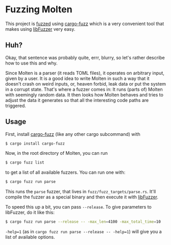 # Fuzzing Molten

This project is [fuzzed] using [cargo-fuzz] which is a very convenient tool that
makes using [libFuzzer] very easy.

## Huh?

Okay, that sentence was probably quite, errr, blurry, so let's rather describe
how to use this and why.

Since Molten is a parser (it reads TOML files), it operates on arbitrary input,
given by a user. It is a good idea to write Molten in such a way that it
doesn't crash on weird inputs, or, heaven forbid, leak data or put the system in
a corrupt state. That's where a fuzzer comes in: It runs (parts of) Molten with
seemingly random data. It then looks how Molten behaves and tries to adjust the
data it generates so that all the interesting code paths are triggered.

## Usage

First, install [cargo-fuzz] (like any other cargo subcommand) with

```bash
$ cargo install cargo-fuzz
```

Now, in the root directory of Molten, you can run

```bash
$ cargo fuzz list
```

to get a list of all available fuzzers. You can run one with:


```bash
$ cargo fuzz run parse
```

This runs the `parse` fuzzer, that lives in `fuzz/fuzz_targets/parse.rs`. It'll
compile the fuzzer as a special binary and then execute it with [libFuzzer].

To speed this up a bit, you can pass `--release`. To give parameters to libFuzzer,
do it like this:

```bash
$ cargo fuzz run parse --release -- -max_len=4100 -max_total_time=10
```

`-help=1` (as in `cargo fuzz run parse --release -- -help=1`) will give you a
list of available options.

[fuzzed]: https://en.wikipedia.org/wiki/Fuzzing
[cargo-fuzz]: https://github.com/rust-fuzz/cargo-fuzz
[libFuzzer]: https://releases.llvm.org/5.0.0/docs/LibFuzzer.html
